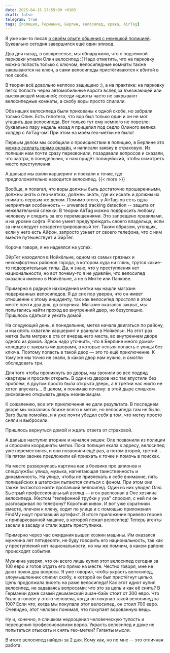 ```yaml
---
date: 2025-04-15 17:59:00 +0100
draft: false
telegram: true
tags: [полиция, Германия, Берлин, велосипед, кража, AirTag]
---
```

Я уже как-то писал [о своём опыте общения с немецкой полицией](https://romka.eu/note/2024/supermoon/). Буквально сегодня завершился ещё один эпизод.

Два дня назад, в воскресенье, мы обнаружили, что с подземной парковки угнали Олин велосипед :( Надо отметить, что на парковку можно попасть только с ключом, велосипедные комнаты также закрываются на ключ, а сами велосипеды пристёгиваются к вбитой в пол скобе.

В теории всё довольно неплохо защищено :), а на практике: на парковку легко попасть через автомобильные ворота вслед за въезжающей или выезжающей машиной; соседи-идиоты часто не закрывают велосипедные комнаты, а скобу воры просто спилили.

Оба наших велосипеда были прикованы к одной скобе, но забрали только Олин. Есть гипотеза, что вор был только один и он не мог утащить два велосипеда. Вот только тут ему немного не повезло: буквально пару недель назад я прицепил под седло Олиного велика холдер с AirTag-ом! При этом на моём гео-метки не было!

Первым делом мы сообщили о происшествии в полицию, в Берлине это [можно сделать прямо онлайн](https://www.internetwache-polizei-berlin.de/index_121.html), и написали заявку в страховую. Из полиции нам почти сразу перезвонили, позадавали вопросов и сказали, что завтра, в понедельник, к нам придёт полицейский, чтобы осмотреть место преступления.

А дальше мы взяли каршеринг и поехали к точке, где предположительно находится велосипед.
{{< more >}}
<!--more-->

Вообще, я полагал, что воры должны быть достаточно прошаренными, должны знать о гео-метках, должны знать, где их искать и должны их снимать первым же делом. Помимо этого, у AirTag-ов есть одна неприятная особенность -- unwanted tracking detection -- защита от нежелательной слежки. В теории AirTag можно подбросить любому человеку и следить за его перемещениями. Это запрещено правилами, и на уровне софта iPhone умеет предупреждать своего владельца, если за ним следует незарегистрированный тег. Таким образом, угонщик, если у него есть Айфон, запросто узнает от своего телефона, что с ним вместе путешествует и ЭйрТег.

Короче говоря, я не надеялся на успех.

ЭйрТег находился в Нойкёльне, одном из самых грязных и некомфортных районов города, в котором куда ни глянь, трутся какие-то подозрительные типы. Да, я знаю, что у преступления нет национальности, но вот почему-то я не удивлён, что велосипед оказался именно в Нойкёльне, а не в Митте или Панкове.

Примерно в радиусе нахождения метки мы нашли магазин подержанных велосипедов. Я до сих пор уверен, что он имеет отношение к этому инциденту, так как велосипед простоял в этом месте почти два дня, до вторника. Магазин оказался закрыт, мы попытались найти проход во внутренний двор, но безуспешно. Пришлось сдаться и уехать домой.

На следующий день, в понедельник, метка начала двигаться по району, и мы опять схватили каршеринг и рванули в Нойкёльн. На этот раз метка была метрах в ста от вчерашнего места, во внутреннем дворе одного из домов. Здесь надо уточнить, что в Берлине много домов-колодцев с закрытыми дворами, в которые нельзя попасть с улицы без ключа. Поэтому попасть в такой двор — это то ещё приключение. К тому же мы точно не знали, в какой двор нам нужно, и смогли обследовать три.

Для того чтобы проникнуть во дворы, мы звонили во все подряд квартиры и просили открыть. В один из дворов нас так впустили без проблем, в другом просто была открыта дверь, а в третий нас никто не хотел впускать... В целом, я понимаю почему: в этой дыре слишком рискованно открывать дверь незнакомцам.

К сожалению, все эти приключения не дали результата. В последнем дворе мы оказались ближе всего к метке, но велосипеда там не было. Зато была помойка, и я уже почти убедил себя в том, что метку просто сняли и выбросили.

Пришлось вернуться домой и ждать ответа от страховой.

А дальше наступил вторник и начался экшен: Оле позвонили из полиции и спросили координаты метки. Пока полиция ехала к адресу, велосипед уже переместился, и они позвонили ещё раз, а потом второй, третий... На пятом звонке предложили ей приехать к точке и помочь в поисках.

На месте развернулась картина как в боевике про шпионов и спецслужбы: улица, музыка, нагнетающая таинственность и динамичность. На улице, чтобы не привлекать к себе внимание, пять полицейских в штатском пытаются слиться с фоном. При этом они также пытаются найти пропавший велосипед. Один из них увидел Олю. Быстрый профессиональный взгляд — и он распознал в Оле хозяина велосипеда. Жестом "телефонной трубки у уха" спросил, с ней ли он разговаривал по телефону? Короткий кивок. И вот уже соратники вместе, плечом к плечу, ходят по улице и с помощью приложения FindMy ищут пропавший артефакт. В итоге приложение привело героев к припаркованной машине, в которой лежал велосипед! Теперь агенты засели в засаду и стали ждать преступника.

Примерно через час ожидания вышел хозяин машины. Им оказался мужчина лет пятидесяти, не буду говорить его национальность, так как у преступлений нет национальности, но мы же помним, в каком районе происходят события.

Мужчина уверял, что он всего лишь купил этот велосипед сегодня за 100 евро и готов отдать его прямо на месте. Честно говоря, мне не дают покоя два вопроса. Я уже говорил, чтобы украсть велосипед, злоумышленник спилил скобу, к которой он был пристёгнут цепью. Цепь продолжала висеть на раме велосипеда! Как этот идиот купил велосипед, не задаваясь вопросами: что это за цепь и как её снять? В Германии даже самый дешманский ашан-байк стоит от 300 евро. Что было в голове у этого человека, когда он покупал такой велосипед за 100? Если что, когда мы покупали этот велосипед, он стоил 700 евро. Очевидно, этот человек понимал, что покупает ворованную вещь.

Ну и, конечно, я слишком недооценил человеческую тупость и переоценил профессионализм воров. Украсть велосипед и даже не попытаться отыскать и снять гео-метки? Гиганты мысли.

В итоге велосипед найден за 2 дня. Кому как, но по мне -- это отличная работа.
